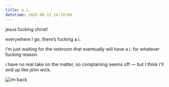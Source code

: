 ```yaml
---
title: a.i.
datetime: 2025-08-13 14:19:00
---
```

jesus fucking christ!

everywhere I go, there’s fucking a.i.

i'm just waiting for the restroom that eventually will have a.i. for whatever fucking reason.

i have no real take on the matter, so complaining seems off — but I think I'll end up like john wick.

<img src="https://media2.giphy.com/media/v1.Y2lkPTc5MGI3NjExZXVyZHJ5OTl6NTlhZ2VwM21kejRmaHBuanVsZzZsOGs2dHhzZDQ0OSZlcD12MV9pbnRlcm5hbF9naWZfYnlfaWQmY3Q9Zw/yoJC2BlMMydcdBvgze/giphy.gif" alt="im back" style="pointer-events: auto;">
